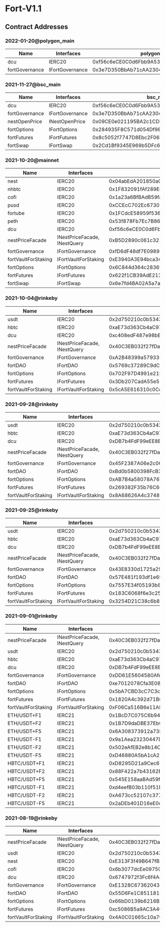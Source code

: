 # Fort-V1.1

## Contract Addresses

### 2022-01-20@polygon_main
| Name | Interfaces | polygon_main |
| ---- | ---- | ---- |
| dcu | IERC20 | 0xf56c6eCE0C0d6Fbb9A53282C0DF71dBFaFA933eF |
| fortGovernance | IFortGovernance | 0x3e7D350BbAb71cAA2304e979aa6Af007EF5ECcB8 |

### 2021-11-27@bsc_main
| Name | Interfaces | bsc_main |
| ---- | ---- | ---- |
| dcu | IERC20 | 0xf56c6eCE0C0d6Fbb9A53282C0DF71dBFaFA933eF |
| fortGovernance | IFortGovernance | 0x3e7D350BbAb71cAA2304e979aa6Af007EF5ECcB8 |
| nestOpenPrice | INestOpenPrice | 0x09CE0e021195BA2c1CDE62A8B187abf810951540 |
| fortOptions | IFortOptions | 0x284935F8C571d054Df98eDA8503ea13cde5fd8Cc |
| fortFutures | IFortFutures | 0x8c5052f7747D8Ebc2F069286416b6aE8Ad3Cc149 |
| fortSwap | IFortSwap | 0x2Cd1Bf9345E969b5DFc6D88000475aD6d487363A |

### 2021-10-20@mainnet
| Name | Interfaces | mainnet |
| ---- | ---- | ---- |
| nest | IERC20 | 0x04abEdA201850aC0124161F037Efd70c74ddC74C |
| nhbtc | IERC20 | 0x1F832091fAf289Ed4f50FE7418cFbD2611225d46 |
| cofi | IERC20 | 0x1a23a6BfBAdB59fa563008c0fB7cf96dfCF34Ea1 |
| pusd | IERC20 | 0xCCEcC702Ec67309Bc3DDAF6a42E9e5a6b8Da58f0 |
| fortube | IERC20 | 0x1FCdcE58959f536621d76f5b7FfB955baa5A672F |
| peth | IERC20 | 0x53f878Fb7Ec7B86e4F9a0CB1E9a6c89C0555FbbD |
| dcu | IERC20 | 0xf56c6eCE0C0d6Fbb9A53282C0DF71dBFaFA933eF |
| nestPriceFacade | INestPriceFacade, INestQuery | 0xB5D2890c061c321A5B6A4a4254bb1522425BAF0A |
| fortGovernance | IFortGovernance | 0xfD6dF48df7E0989355B23f200d0D454b9101d17D |
| fortVaultForStaking | IFortVaultForStaking | 0xE3940A3E94bca34B9175d156a5E9C5728dFE922F |
| fortOptions | IFortOptions | 0x6C844d364c2836f2111891111F25C7a24da976A9 |
| fortFutures | IFortFutures | 0x622f1CB39AdE2131061C68E61334D41321033ab4 |
| fortSwap | IFortSwap | 0x6e7fd4BA02A5a7a75Ea3CcE37e221dC144D606Dd |

### 2021-10-04@rinkeby
| Name | Interfaces | rinkeby |
| ---- | ---- | ---- |
| usdt | IERC20 | 0x2d750210c0b5343a0b79beff8F054C9add7d2411 |
| hbtc | IERC20 | 0xaE73d363Cb4aC97734E07e48B01D0a1FF5D1190B |
| dcu | IERC20 | 0xc408edF487e98bB932eD4A8983038FF19352eDbd |
| nestPriceFacade | INestPriceFacade, INestQuery | 0x40C3EB032f27fDa7AdcF1B753c75B84e27f26838 |
| fortGovernance | IFortGovernance | 0xA2B48399a579335eF7D410B9C0B50E59E126C48a |
| fortDAO | IFortDAO | 0x5769c37289C9dCfe1AD141773a9ED5aA89c2e069 |
| fortOptions | IFortOptions | 0x702F97D4991e2155576548989fEdEE3971705465 |
| fortFutures | IFortFutures | 0x3Db207CadA55e556ab7A8534A7a6aD9EFfc27B01 |
| fortVaultForStaking | IFortVaultForStaking | 0x5cA5E616310c0Cca41B7E4329021C17a5a79a0F1 |

### 2021-09-28@rinkeby
| Name | Interfaces | rinkeby |
| ---- | ---- | ---- |
| usdt | IERC20 | 0x2d750210c0b5343a0b79beff8F054C9add7d2411 |
| hbtc | IERC20 | 0xaE73d363Cb4aC97734E07e48B01D0a1FF5D1190B |
| dcu | IERC20 | 0xDB7b4FdF99eEE8E4Cb8373630c923c51c1275382 |
| nestPriceFacade | INestPriceFacade, INestQuery | 0x40C3EB032f27fDa7AdcF1B753c75B84e27f26838 |
| fortGovernance | IFortGovernance | 0x45F2387A06e2c0659c5aA757c3421e26398c1c35 |
| fortDAO | IFortDAO | 0xBd0b5800398FcB35a11e45291B28E7f32c1D435D |
| fortOptions | IFortOptions | 0xAB7B4a58078A76CEBd3f9DeB7cf308C34AAb71F2 |
| fortFutures | IFortFutures | 0x269382F35b76C6d7C30980A9E835D7e6831e0D84 |
| fortVaultForStaking | IFortVaultForStaking | 0x8A68626A4c37481b4941f9a4137C94FDa41e9D91 |

### 2021-09-25@rinkeby
| Name | Interfaces | rinkeby |
| ---- | ---- | ---- |
| usdt | IERC20 | 0x2d750210c0b5343a0b79beff8F054C9add7d2411 |
| hbtc | IERC20 | 0xaE73d363Cb4aC97734E07e48B01D0a1FF5D1190B |
| dcu | IERC20 | 0xDB7b4FdF99eEE8E4Cb8373630c923c51c1275382 |
| nestPriceFacade | INestPriceFacade, INestQuery | 0x40C3EB032f27fDa7AdcF1B753c75B84e27f26838 |
| fortGovernance | IFortGovernance | 0x43E8330d1725a2978122B49d41197e7Dc073cdf1 |
| fortDAO | IFortDAO | 0x57E481f193df1e69639171506b2c38136e53B7d1 |
| fortOptions | IFortOptions | 0x7557E34f05193b8Ee1edC1A4c0d4f8A158D1Ab61 |
| fortFutures | IFortFutures | 0x183C6068f6e3c25912f0D054e2cC34D11f217f50 |
| fortVaultForStaking | IFortVaultForStaking | 0x3254D21C38c6b8ea4A256A5B474622852F8B6d2A |

### 2021-09-01@rinkeby
| Name | Interfaces | rinkeby |
| ---- | ---- | ---- |
| nestPriceFacade | INestPriceFacade, INestQuery | 0x40C3EB032f27fDa7AdcF1B753c75B84e27f26838 |
| usdt | IERC20 | 0x2d750210c0b5343a0b79beff8F054C9add7d2411 |
| hbtc | IERC20 | 0xaE73d363Cb4aC97734E07e48B01D0a1FF5D1190B |
| dcu | IERC20 | 0xDB7b4FdF99eEE8E4Cb8373630c923c51c1275382 |
| fortGovernance | IFortGovernance | 0xDD61E5604580AfeEe202d533eefE688091b8127e |
| fortDAO | IFortDAO | 0xe7012078Cfa3E083d3Fe7B79bA4d8913Be48362F |
| fortOptions | IFortOptions | 0x5bA7CBD3cC7C3ced0f94FC3CFd331260569E19Ca |
| fortFutures | IFortFutures | 0x1820A4c392d71B65C3C32c1a6E8d94A3FB785fae |
| fortVaultForStaking | IFortVaultForStaking | 0xF06Ca516B6e11AB7843FB0B1a7eECBf0e57B3B64 |
| ETH/USDT+F1 | IERC21 | 0x1BcD7C075C6b94ef4D6a1aEE4496828d61B5f5F1 |
| ETH/USDT+F2 | IERC21 | 0x1B7D9daDBE37Eb6dF32c8682Ee3090b630D24F3e |
| ETH/USDT+F5 | IERC21 | 0x6A308373912a73Fe17AB40637061A5eeeDD16975 |
| ETH/USDT-F1 | IERC21 | 0x9a1Aea23230447Da01E66Caa9D0D96c039805f89 |
| ETH/USDT-F2 | IERC21 | 0x502eAfEB2e8b14C22118e0F5a15427Edc4D3B2bB |
| ETH/USDT-F5 | IERC21 | 0xD46880A5bA1cA2167D71582d8f2D5acdB441aBD5 |
| HBTC/USDT+F1 | IERC21 | 0xD8295D21a9Cec684eC05BAbBECe5c3AAB30eC46D |
| HBTC/USDT+F2 | IERC21 | 0x88F422a7b43162BB106ce84D33f6252B838f7567 |
| HBTC/USDT+F5 | IERC21 | 0x545E158aaBAd59fd487eEf7edaA12c776868E83B |
| HBTC/USDT-F1 | IERC21 | 0xd4eefB03b110f51FD7E28D728CF24BCA067D77EC |
| HBTC/USDT-F2 | IERC21 | 0xA673cc52107c377F2701e7B5dC0aEffAc125a300 |
| HBTC/USDT-F5 | IERC21 | 0x2aDEb401D16eE0c102a6358Bb15570330Ac49075 |

### 2021-08-19@rinkeby
| Name | Interfaces | rinkeby |
| ---- | ---- | ---- |
| nestPriceFacade | INestPriceFacade, INestQuery | 0x40C3EB032f27fDa7AdcF1B753c75B84e27f26838 |
| usdt | IERC20 |  0x2d750210c0b5343a0b79beff8F054C9add7d2411 |
| nest | IERC20 |  0xE313F3f49B647fBEDDC5F2389Edb5c93CBf4EE25 |
| cofi | IERC20 |  0x6b3077dcEe0975017BDd1a7eA9E12d3D9F398695 |
| dcu | IERC20 |  0x6747972f3Fc6f4A4fC9c8a1fF4C2899dc83c4DF7 |
| fortGovernance | IFortGovernance | 0xE1328C673620433e0c1847e5BfB698DbCED9688b |
| fortDAO | IFortDAO | 0x55D6Fe1C851181F5C1779Bf04822675Ae144b38F |
| fortOptions | IFortOptions | 0x66bD0139b6216B740820a54a71a2CDFf2070e76B |
| fortFutures | IFortFutures | 0xc5086B5a9AC3A4036416690E382AbD7808DC307c |
| fortVaultForStaking | IFortVaultForStaking | 0x4A0C01665c10a7635fB33BCC45198dfC2f31db0C |